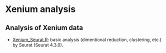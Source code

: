 # Xenium analysis
## Analysis of Xenium data  
- [Xenium_Seurat.R](./Xenium_Seurat.R): basic analysis (dimentional reduction, clustering, etc.) by Seurat (Seurat 4.3.0).

